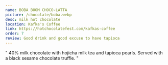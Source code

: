 ```yaml
---
name: BOBA BOOM CHOCO-LATTA
picture: /chocolate/boba.webp
desc: milk hot chocolate
location: Kafka's Coffee
link: https://hotchocolatefest.com/kafkas-coffee
order: 7
review: Good drink and good excuse to have tapioca
---
```


"
40% milk chocolate with hojicha milk tea and tapioca pearls. Served with a black sesame chocolate truffle.
"
